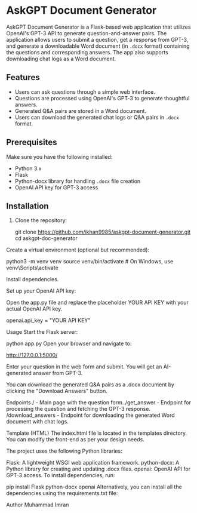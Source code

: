 # AskGPT Document Generator

AskGPT Document Generator is a Flask-based web application that utilizes OpenAI's GPT-3 API to generate question-and-answer pairs. The application allows users to submit a question, get a response from GPT-3, and generate a downloadable Word document (in `.docx` format) containing the questions and corresponding answers. The app also supports downloading chat logs as a Word document.

## Features

- Users can ask questions through a simple web interface.
- Questions are processed using OpenAI's GPT-3 to generate thoughtful answers.
- Generated Q&A pairs are stored in a Word document.
- Users can download the generated chat logs or Q&A pairs in `.docx` format.
  
## Prerequisites

Make sure you have the following installed:

- Python 3.x
- Flask
- Python-docx library for handling `.docx` file creation
- OpenAI API key for GPT-3 access

## Installation

1. Clone the repository:

   git clone https://github.com/ikhan9985/askgpt-document-generator.git
   cd askgpt-doc-generator

Create a virtual environment (optional but recommended):

python3 -m venv venv
source venv/bin/activate  # On Windows, use venv\Scripts\activate

Install dependencies.

Set up your OpenAI API key:

Open the app.py file and replace the placeholder YOUR API KEY with your actual OpenAI API key.

openai.api_key = "YOUR API KEY"

Usage
Start the Flask server:

python app.py
Open your browser and navigate to:

http://127.0.0.1:5000/

Enter your question in the web form and submit. You will get an AI-generated answer from GPT-3.

You can download the generated Q&A pairs as a .docx document by clicking the "Download Answers" button.

Endpoints
/ - Main page with the question form.
/get_answer - Endpoint for processing the question and fetching the GPT-3 response.
/download_answers - Endpoint for downloading the generated Word document with chat logs.

Template (HTML)
The index.html file is located in the templates directory. You can modify the front-end as per your design needs.

The project uses the following Python libraries:

Flask: A lightweight WSGI web application framework.
python-docx: A Python library for creating and updating .docx files.
openai: OpenAI API for GPT-3 access.
To install dependencies, run:

pip install Flask python-docx openai
Alternatively, you can install all the dependencies using the requirements.txt file:

Author
Muhammad Imran
